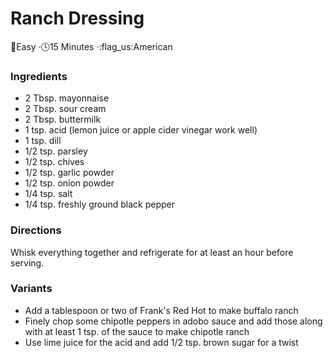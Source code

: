 # Ranch Dressing

:dart:Easy  ·:clock4:15 Minutes  ·:flag\_us:American

### Ingredients

* 2 Tbsp. mayonnaise
* 2 Tbsp. sour cream
* 2 Tbsp. buttermilk
* 1 tsp. acid (lemon juice or apple cider vinegar work well)
* 1 tsp. dill
* 1/2 tsp. parsley
* 1/2 tsp. chives
* 1/2 tsp. garlic powder
* 1/2 tsp. onion powder
* 1/4 tsp. salt
* 1/4 tsp. freshly ground black pepper

### Directions

Whisk everything together and refrigerate for at least an hour before serving.

### Variants

* Add a tablespoon or two of Frank's Red Hot to make buffalo ranch
* Finely chop some chipotle peppers in adobo sauce and add those along with at least 1 tsp. of the sauce to make chipotle ranch
* Use lime juice for the acid and add 1/2 tsp. brown sugar for a twist
